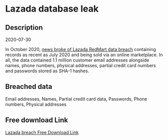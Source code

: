 # Lazada database leak

## Description

2020-07-30

In October 2020, <a href="https://www.bleepingcomputer.com/news/security/over-1m-lazada-redmart-accounts-sold-online-after-data-breach/" target="_blank" rel="noopener">news broke of Lazada RedMart data breach</a> containing records as recent as July 2020 and being sold via an online marketplace. In all, the data contained 1.1 million customer email addresses alongside names, phone numbers, physical addresses, partial credit card numbers and passwords stored as SHA-1 hashes.

## Breached data

Email addresses, Names, Partial credit card data, Passwords, Phone numbers, Physical addresses

## Free download Link

[Lazada breach Free Download Link](https://link-to.net/1229997/236.6999975944153/dynamic/?r=aHR0cHM6Ly93d3cubWVkaWFmaXJlLmNvbS92aWV3L3laVGlEM2NoaUZDdmlEMC9yZWRtYXJ0LmxhemFkYS5zZy9maWxl)